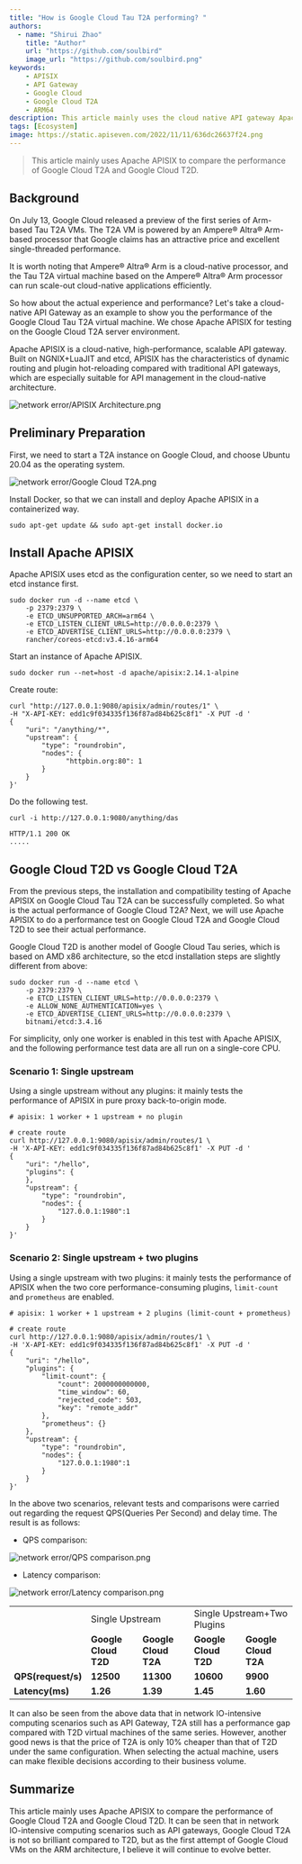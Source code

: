 ```yaml
---
title: "How is Google Cloud Tau T2A performing? "
authors:
  - name: "Shirui Zhao"
    title: "Author"
    url: "https://github.com/soulbird"
    image_url: "https://github.com/soulbird.png"
keywords:
    - APISIX
    - API Gateway
    - Google Cloud
    - Google Cloud T2A
    - ARM64
description: This article mainly uses the cloud native API gateway Apache APISIX to compare the performance of Google Cloud T2A and Google Cloud T2D.
tags: [Ecosystem]
image: https://static.apiseven.com/2022/11/11/636dc26637f24.png
---
```


> This article mainly uses Apache APISIX to compare the performance of Google Cloud T2A and Google Cloud T2D.

<!--truncate-->

## Background

On July 13, Google Cloud released a preview of the first series of Arm-based Tau T2A VMs. The T2A VM is powered by an Ampere® Altra® Arm-based processor that Google claims has an attractive price and excellent single-threaded performance.

It is worth noting that Ampere® Altra® Arm is a cloud-native processor, and the Tau T2A virtual machine based on the Ampere® Altra® Arm processor can run scale-out cloud-native applications efficiently.

So how about the actual experience and performance? Let's take a cloud-native API Gateway as an example to show you the performance of the Google Cloud Tau T2A virtual machine. We chose Apache APISIX for testing on the Google Cloud T2A server environment.

Apache APISIX is a cloud-native, high-performance, scalable API gateway. Built on NGNIX+LuaJIT and etcd, APISIX has the characteristics of dynamic routing and plugin hot-reloading compared with traditional API gateways, which are especially suitable for API management in the cloud-native architecture.

![network error/APISIX Architecture.png](https://static.apiseven.com/2022/blog/0722/1.PNG)

## Preliminary Preparation

First, we need to start a T2A instance on Google Cloud, and choose Ubuntu 20.04 as the operating system.

![network error/Google Cloud T2A.png](https://static.apiseven.com/2022/blog/0722/2.png)

Install Docker, so that we can install and deploy Apache APISIX in a containerized way.

```shell
sudo apt-get update && sudo apt-get install docker.io
```

## Install Apache APISIX

Apache APISIX uses etcd as the configuration center, so we need to start an etcd instance first.

```shell
sudo docker run -d --name etcd \
    -p 2379:2379 \
    -e ETCD_UNSUPPORTED_ARCH=arm64 \
    -e ETCD_LISTEN_CLIENT_URLS=http://0.0.0.0:2379 \
    -e ETCD_ADVERTISE_CLIENT_URLS=http://0.0.0.0:2379 \
    rancher/coreos-etcd:v3.4.16-arm64
```

Start an instance of Apache APISIX.

```shell
sudo docker run --net=host -d apache/apisix:2.14.1-alpine
```

Create route:

```shell
curl "http://127.0.0.1:9080/apisix/admin/routes/1" \
-H "X-API-KEY: edd1c9f034335f136f87ad84b625c8f1" -X PUT -d '
{  
    "uri": "/anything/*",
    "upstream": {
        "type": "roundrobin",
        "nodes": {
              "httpbin.org:80": 1
        }
    }
}'
```

Do the following test.

```
curl -i http://127.0.0.1:9080/anything/das
```

```shell
HTTP/1.1 200 OK
.....
```

## Google Cloud T2D vs Google Cloud T2A

From the previous steps, the installation and compatibility testing of Apache APISIX on Google Cloud Tau T2A can be successfully completed. So what is the actual performance of Google Cloud T2A? Next, we will use Apache APISIX to do a performance test on Google Cloud T2A and Google Cloud T2D to see their actual performance.

Google Cloud T2D is another model of Google Cloud Tau series, which is based on AMD x86 architecture, so the etcd installation steps are slightly different from above:

```shell
sudo docker run -d --name etcd \
    -p 2379:2379 \
    -e ETCD_LISTEN_CLIENT_URLS=http://0.0.0.0:2379 \
    -e ALLOW_NONE_AUTHENTICATION=yes \
    -e ETCD_ADVERTISE_CLIENT_URLS=http://0.0.0.0:2379 \
    bitnami/etcd:3.4.16
```

For simplicity, only one worker is enabled in this test with Apache APISIX, and the following performance test data are all run on a single-core CPU.

### Scenario 1: Single upstream

Using a single upstream without any plugins: it mainly tests the performance of APISIX in pure proxy back-to-origin mode.

```shell
# apisix: 1 worker + 1 upstream + no plugin

# create route
curl http://127.0.0.1:9080/apisix/admin/routes/1 \
-H 'X-API-KEY: edd1c9f034335f136f87ad84b625c8f1' -X PUT -d '
{
    "uri": "/hello",
    "plugins": {
    },
    "upstream": {
        "type": "roundrobin",
        "nodes": {
            "127.0.0.1:1980":1
        }
    }
}'
```

### Scenario 2: Single upstream + two plugins

Using a single upstream with two plugins: it mainly tests the performance of APISIX when the two core performance-consuming plugins, `limit-count` and `prometheus` are enabled.

```shell
# apisix: 1 worker + 1 upstream + 2 plugins (limit-count + prometheus)

# create route
curl http://127.0.0.1:9080/apisix/admin/routes/1 \
-H 'X-API-KEY: edd1c9f034335f136f87ad84b625c8f1' -X PUT -d '
{
    "uri": "/hello",
    "plugins": {
        "limit-count": {
            "count": 2000000000000,
            "time_window": 60,
            "rejected_code": 503,
            "key": "remote_addr"
        },
        "prometheus": {}
    },
    "upstream": {
        "type": "roundrobin",
        "nodes": {
            "127.0.0.1:1980":1
        }
    }
}'
```

In the above two scenarios, relevant tests and comparisons were carried out regarding the request QPS(Queries Per Second) and delay time. The result is as follows:

- QPS comparison:

![network error/QPS comparison.png](https://static.apiseven.com/2022/blog/0722/3.png)

- Latency comparison:

![network error/Latency comparison.png](https://static.apiseven.com/2022/blog/0722/4.png)

<table>
    <tr>
        <td><b>  </b></td>
        <td colspan="2">Single Upstream</td>
        <td colspan="2">Single Upstream+Two Plugins</td>
    </tr>
    <tr>
        <td><b>  </b></td>
        <td><b>Google Cloud T2D</b></td>
        <td><b>Google Cloud T2A</b></td>
        <td><b>Google Cloud T2D</b></td>
        <td><b>Google Cloud T2A</b></td>
    </tr>
    <tr>
        <td><b>QPS(request/s)</b></td>
        <td><b>12500</b></td>
        <td><b>11300</b></td>
        <td><b>10600</b></td>
        <td><b>9900</b></td>
    </tr>
    <tr>
        <td><b>Latency(ms)</b></td>
        <td><b>1.26</b></td>
        <td><b>1.39</b></td>
        <td><b>1.45</b></td>
        <td><b>1.60</b></td>
    </tr>
    </table>

It can also be seen from the above data that in network IO-intensive computing scenarios such as API Gateway, T2A still has a performance gap compared with T2D virtual machines of the same series. However, another good news is that the price of T2A is only 10% cheaper than that of T2D under the same configuration. When selecting the actual machine, users can make flexible decisions according to their business volume.

## Summarize

This article mainly uses Apache APISIX to compare the performance of Google Cloud T2A and Google Cloud T2D. It can be seen that in network IO-intensive computing scenarios such as API gateways, Google Cloud T2A is not so brilliant compared to T2D, but as the first attempt of Google Cloud VMs on the ARM architecture, I believe it will continue to evolve better.
